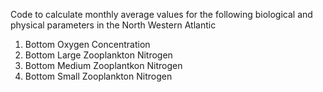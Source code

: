 Code to calculate monthly average values for the following biological and physical parameters in the 
North Western Atlantic
1. Bottom Oxygen Concentration
2. Bottom Large Zooplankton Nitrogen
3. Bottom Medium Zooplantkon Nitrogen
4. Bottom Small Zooplankton Nitrogen

